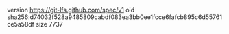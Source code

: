 version https://git-lfs.github.com/spec/v1
oid sha256:d74032f528a9485809cabdf083ea3bb0ee1fcce6fafcb895c6d55761ce5a58df
size 7737
